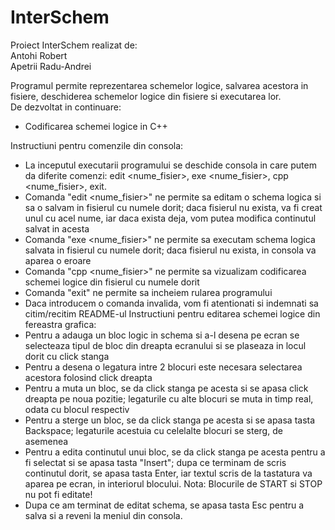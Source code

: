 # InterSchem

Proiect InterSchem realizat de:  
Antohi Robert  
Apetrii Radu-Andrei  

Programul permite reprezentarea schemelor logice, salvarea acestora in fisiere, deschiderea schemelor logice din fisiere si executarea lor.  
De dezvoltat in continuare:
 - Codificarea schemei logice in C++

Instructiuni pentru comenzile din consola:
 - La inceputul executarii programului se deschide consola in care putem da diferite comenzi: edit <nume_fisier>, exe <nume_fisier>, cpp <nume_fisier>, exit.  
 - Comanda "edit <nume_fisier>" ne permite sa editam o schema logica si sa o salvam in fisierul cu numele dorit; daca fisierul nu exista, va fi creat unul cu acel nume, iar daca exista deja, vom putea modifica continutul salvat in acesta
 - Comanda "exe <nume_fisier>" ne permite sa executam schema logica salvata in fisierul cu numele dorit; daca fisierul nu exista, in consola va aparea o eroare
 - Comanda "cpp <nume_fisier>" ne permite sa vizualizam codificarea schemei logice din fisierul cu numele dorit
 - Comanda "exit" ne permite sa incheiem rularea programului
 - Daca introducem o comanda invalida, vom fi atentionati si indemnati sa citim/recitim README-ul
Instructiuni pentru editarea schemei logice din fereastra grafica: 
 - Pentru a adauga un bloc logic in schema si a-l desena pe ecran se selecteaza tipul de bloc din dreapta ecranului si se plaseaza in locul dorit cu click stanga
 - Pentru a desena o legatura intre 2 blocuri este necesara selectarea acestora folosind click dreapta
 - Pentru a muta un bloc, se da click stanga pe acesta si se apasa click dreapta pe noua pozitie; legaturile cu alte blocuri se muta in timp real, odata cu blocul respectiv
 - Pentru a sterge un bloc, se da click stanga pe acesta si se apasa tasta Backspace; legaturile acestuia cu celelalte blocuri se sterg, de asemenea
 - Pentru a edita continutul unui bloc, se da click stanga pe acesta pentru a fi selectat si se apasa tasta "Insert"; dupa ce terminam de scris continutul dorit, se apasa tasta Enter, iar textul scris de la tastatura va aparea pe ecran, in interiorul blocului. Nota: Blocurile de START si STOP nu pot fi editate! 
 - Dupa ce am terminat de editat schema, se apasa tasta Esc pentru a salva si a reveni la meniul din consola.
